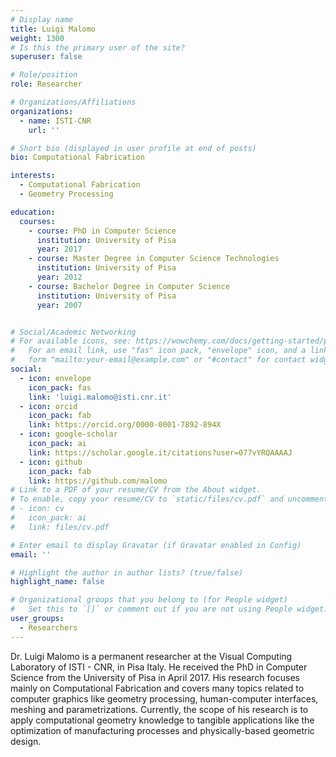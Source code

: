 ```yaml
---
# Display name
title: Luigi Malomo
weight: 1300
# Is this the primary user of the site?
superuser: false

# Role/position
role: Researcher

# Organizations/Affiliations
organizations:
  - name: ISTI-CNR
    url: ''

# Short bio (displayed in user profile at end of posts)
bio: Computational Fabrication

interests:
  - Computational Fabrication
  - Geometry Processing

education:
  courses:
    - course: PhD in Computer Science
      institution: University of Pisa
      year: 2017
    - course: Master Degree in Computer Science Technologies
      institution: University of Pisa
      year: 2012
    - course: Bachelor Degree in Computer Science
      institution: University of Pisa
      year: 2007


# Social/Academic Networking
# For available icons, see: https://wowchemy.com/docs/getting-started/page-builder/#icons
#   For an email link, use "fas" icon pack, "envelope" icon, and a link in the
#   form "mailto:your-email@example.com" or "#contact" for contact widget.
social:
  - icon: envelope
    icon_pack: fas
    link: 'luigi.malomo@isti.cnr.it'
  - icon: orcid
    icon_pack: fab
    link: https://orcid.org/0000-0001-7892-894X
  - icon: google-scholar
    icon_pack: ai
    link: https://scholar.google.it/citations?user=077vYRQAAAAJ
  - icon: github
    icon_pack: fab
    link: https://github.com/malomo
# Link to a PDF of your resume/CV from the About widget.
# To enable, copy your resume/CV to `static/files/cv.pdf` and uncomment the lines below.
# - icon: cv
#   icon_pack: ai
#   link: files/cv.pdf

# Enter email to display Gravatar (if Gravatar enabled in Config)
email: ''

# Highlight the author in author lists? (true/false)
highlight_name: false

# Organizational groups that you belong to (for People widget)
#   Set this to `[]` or comment out if you are not using People widget.
user_groups:
  - Researchers
---
```


Dr. Luigi Malomo is a permanent researcher at the Visual Computing Laboratory of ISTI - CNR, in Pisa Italy. He received the PhD in Computer Science from the University of Pisa in April 2017. His research focuses mainly on Computational Fabrication and covers many topics related to computer graphics like geometry processing, human-computer interfaces, meshing and parametrizations. Currently, the scope of his research is to apply computational geometry knowledge to tangible applications like the optimization of manufacturing processes and physically-based geometric design.